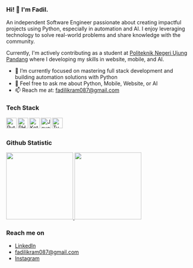 ### Hi! 👋 I'm Fadil.

An independent Software Engineer passionate about creating impactful projects using Python, especially in automation and AI. I enjoy leveraging technology to solve real-world problems and share knowledge with the community.

Currently, I'm actively contributing as a student at <a href="https://poliupg.ac.id/">Politeknik Negeri Ujung Pandang</a> where I developing my skills in website, mobile, and AI.

- 🌱 I’m currently focused on mastering full stack development and building automation solutions with Python
- 💬 Feel free to ask me about Python, Mobile, Website, or AI
- 📫 Reach me at: fadilikram087@gmail.com

### Tech Stack
<a href="#"><img align="left" alt="Python" title="Python" width="28px" src="https://cdn.jsdelivr.net/gh/devicons/devicon/icons/python/python-original.svg" /></a>
<a href="https://www.php.net/"><img align="left" alt="PHP" title="PHP" width="28px" src="https://cdn.jsdelivr.net/gh/devicons/devicon/icons/php/php-original.svg" /></a>
<a href="https://kotlinlang.org/"><img align="left" alt="Kotlin" title="Kotlin" width="28px" src="https://cdn.jsdelivr.net/gh/devicons/devicon/icons/kotlin/kotlin-original.svg" /></a>
<a href="#"><img align="left" alt="JavaScript" title="JavaScript" width="28px" src="https://cdn.jsdelivr.net/gh/devicons/devicon/icons/javascript/javascript-original.svg" /></a>
<a href="#"><img align="left" alt="TypeScript" title="TypeScript/TSX" width="28px" src="https://cdn.jsdelivr.net/gh/devicons/devicon/icons/typescript/typescript-original.svg" /></a>
<br>
<br>

  
### Github Statistic
<p align="left">
  <a href="https://github.com/fadilikrm">
    <img height="180em" src="https://github-readme-stats.vercel.app/api?username=fadilikrm&show_icons=true&theme=algolia&include_all_commits=true&count_private=true&cache_seconds=0"/>
    <img height="180em" src="https://github-readme-stats.vercel.app/api/top-langs/?username=fadilikrm&layout=compact&langs_count=8&theme=algolia&cache_seconds=0"/>
  </a>
</p>


### Reach me on
- <a href="https://linkedin.com/in/ahmad-fadhil-ikram/">LinkedIn</a>
- fadilikram087@gmail.com
- <a href="https://www.instagram.com/fadilikrm/">Instagram</a>
